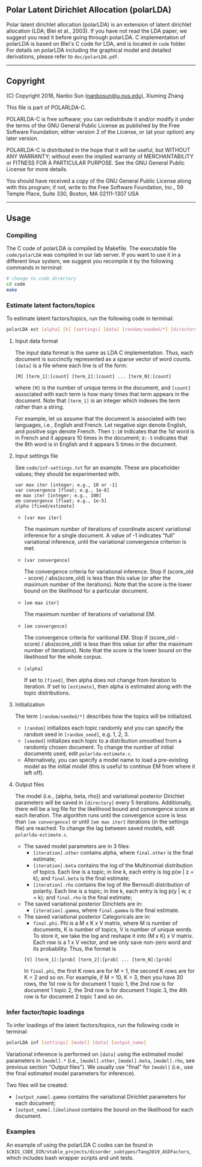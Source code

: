 ## Polar Latent Dirichlet Allocation (polarLDA)
Polar latent dirichlet allocation (polarLDA) is an extension of latent dirichlet allocation (LDA; Blei et al., 2003). If you have not read the LDA paper, we suggest you read it before going through polarLDA. C implementation of polarLDA is based on Blei's C code for LDA, and is located in `code` folder. For details on polarLDA including the graphical model and detailed derivations, please refer to `doc/polarLDA.pdf`.

---

## Copyright
(C) Copyright 2018, Nanbo Sun (nanbosun@u.nus.edu), Xiuming Zhang

This file is part of POLARLDA-C.

POLARLDA-C is free software; you can redistribute it and/or modify it under
the terms of the GNU General Public License as published by the Free
Software Foundation; either version 2 of the License, or (at your
option) any later version.

POLARLDA-C is distributed in the hope that it will be useful, but WITHOUT
ANY WARRANTY; without even the implied warranty of MERCHANTABILITY or
FITNESS FOR A PARTICULAR PURPOSE.  See the GNU General Public License
for more details.

You should have received a copy of the GNU General Public License
along with this program; if not, write to the Free Software
Foundation, Inc., 59 Temple Place, Suite 330, Boston, MA 02111-1307
USA

---

## Usage
### Compiling
The C code of polarLDA is compiled by Makefile. The executable file `code/polarLDA`
was compiled in our lab server. If you want to use it in a different linux system,
we suggest you recompile it by the following commands in terminal:
```bash
# change to code directory
cd code
make
```
### Estimate latent factors/topics
To estimate latent factors/topics, run the following code in terminal:
```bash
polarLDA est [alpha] [k] [settings] [data] [random/seeded/*] [directory] [random_seed]
```

1. Input data format

    The input data format is the same as LDA C implementation. Thus, each document is succinctly represented as a sparse vector of word counts. `[data]` is a file where each line is of the form:
    ```
    [M] [term_1]:[count] [term_2]:[count] ... [term_N]:[count]
    ```
    where `[M]` is the number of unique terms in the document, and `[count]` associated with each term is how many times that term appears in the document. Note that `[term_1]` is an integer which indexes the term rather than a string.
    
    For example, let us assume that the document is associated with two languages, i.e., English and French. Let negative sign denote English, and positive sign denote French. Then `1:10` indicates that the 1st word is in French and it appears 10 times in the document; `8:-5` indicates that the 8th word is in English and it appears 5 times in the document.    

2. Input settings file

    See `code/inf-settings.txt` for an example. These are placeholder values; they should be experimented with.
    ```
    var max iter [integer; e.g., 10 or -1]
    var convergence [float; e.g., 1e-8]
    em max iter [integer; e.g., 100]
    em convergence [float; e.g., 1e-5]
    alpha [fixed/estimate]
    ```
    * `[var max iter]`
    
        The maximum number of iterations of coordinate ascent variational inference for a single document. A value of -1 indicates "full" variational inference, until the variational convergence criterion is met.
    * `[var convergence]`
    
        The convergence criteria for variational inference. Stop if (score_old - score) / abs(score_old) is less than this value (or after the maximum number of the iterations). Note that the score is the lower bound on the likelihood for a particular document.

    * `[em max iter]`
    
        The maximum number of iterations of variational EM.

    * `[em convergence]`

        The convergence criteria for varitional EM.  Stop if (score_old - score) / abs(score_old) is less than this value (or after the maximum number of iterations).  Note that the score is the lower bound on the likelihood for the whole corpus.
 
    * `[alpha]`
    
        If set to `[fixed]`, then alpha does not change from iteration to iteration. 
        If set to `[estimate]`, then alpha is estimated along with the topic distributions.

3. Initialization

    The term `[random/seeded/*]` describes how the topics will be initialized. 
    * `[random]` initializes each topic randomly and you can specify the random seed in `[random_seed]`, e.g. 1, 2, 3.
    * `[seeded]` initializes each topic to a distribution smoothed from a randomly chosen document. To change the number of initial documents used, edit `polarlda-estimate.c`. 
    * Alternatively, you can specify a model name to load a pre-existing model as the initial model (this is useful to continue EM from where it left off).

4. Output files

    The model (i.e., {alpha, beta, rho}) and variational posterior Dirichlet parameters will be saved in `[directory]` every 5 iterations. Additionally, there will be a log file for the likelihood bound and convergence score at each iteration. The algorithm runs until the convergence score is less than `[em convergence]` or until `[em max iter]` iterations (in the settings file) are reached. To change the lag between saved models, edit `polarlda-estimate.c`.

    * The saved model parameters are in 3 files:
        * `[iteration].other` contains alpha, where `final.other` is the final estimate;
        * `[iteration].beta` contains the log of the Multinomial distribution of topics. Each line is a topic; in line k, each entry is log p(w | z = k); and `final.beta` is the final estimate;
        * `[iteration].rho` contains the log of the Bernoulli distribution of polarity. Each line is a topic; in line k, each entry is log p(y | w, z = k); and `final.rho` is the final estimate;
    * The saved variational posterior Dirichlets are in:
        * `[iteration].gamma`, where `final.gamma` is the final estimate.
    * The saved variational posterior Categoricals are in:
        * `final.phi`. Phi is a M x K x V matrix, where M is number of documents, K is number of topics, V is number of unique words. To store it, we take the log and reshape it into (M x K) x V matrix. Each row is a 1 x V vector, and we only save non-zero word and its probability. Thus, the format is 
        ```
        [V] [term_1]:[prob] [term_2]:[prob] ... [term_N]:[prob]
        ```
        In `final.phi`, the first K rows are for M = 1, the second K rows are for K = 2 and so on. For example, if M = 10, K = 3, then you have 30 rows, the 1st row is for document 1 topic 1, the 2nd row is for document 1 topic 2, the 3nd row is for document 1 topic 3, the 4th row is for document 2 topic 1 and so on. 

### Infer factor/topic loadings
To infer loadings of the latent factors/topics, run the following code in terminal:
```bash
polarLDA inf [settings] [model] [data] [output_name]
```
Variational inference is performed on `[data]` using the estimated model parameters in `[model].*` (i.e., `[model].other`, `[model].beta`, `[model].rho`, see previous section "Output files"). We usually use "final" for `[model]` (i.e., use the final estimated model parameters for inference).

Two files will be created:
* `[output_name].gamma` contains the variational Dirichlet parameters for each document;
* `[output_name].likelihood` contains the bound on the likelihood for each document.

### Examples
An example of using the polarLDA C codes can be found in `$CBIG_CODE_DIR/stable_projects/disorder_subtypes/Tang2019_ASDFactors`, which includes bash wrapper scripts and unit tests.

